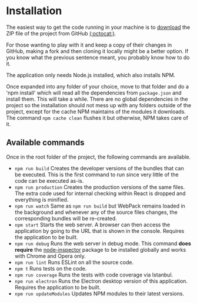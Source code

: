# Installation

The easiest way to get the code running in your machine is to [download](https://github.com/Satyam/book-react-redux/archive/master.zip) the ZIP file of the project from GitHub [(:octocat:)](https://github.com/Satyam/book-react-redux).

For those wanting to play with it and keep a copy of their changes in GitHub, making a fork and then cloning it locally might be a better option.  If you know what the previous sentence meant, you probably know how to do it.

The application only needs Node.js installed, which also installs NPM.

Once expanded into any folder of your choice, move to that folder and do a 'npm install' which will read all the dependencies from `package.json` and install them. This will take a while. There are no global dependencies in the project so the installation should not mess up with any folders outside of the project, except for the cache NPM maintains of the modules it downloads. The command `npm cache clean` flushes it but otherwise, NPM takes care of it.

## Available commands

Once in the root folder of the project, the following commands are available.

* `npm run build` Creates the developer versions of the bundles that can be executed.  This is the first command to run since very little of the code can be executed as-is.
* `npm run production` Creates the production versions of the same files.  The extra code used for internal checking within React is dropped and everything is minified.
* `npm run watch` Same as `npm run build` but WebPack remains loaded in the background and whenever any of the source files changes, the corresponding bundles will be re-created.
* `npm start` Starts the web server. A browser can then access the application by going to the URL that is shown in the console. Requires the application to be built.
* `npm run debug` Runs the web server in debug mode.  This command **does require** the [node-inspector](https://github.com/node-inspector/node-inspector) package to be installed globally and works with Chrome and Opera only.
* `npm run lint` Runs ESLint on all the source code.
* `npm t` Runs tests on the code.
* `npm run coverage` Runs the tests with code coverage via Istanbul.
* `npm run electron` Runs the Electron desktop version of this application.  Requires the application to be built.
* `npm run updateModules` Updates NPM modules to their latest versions.
